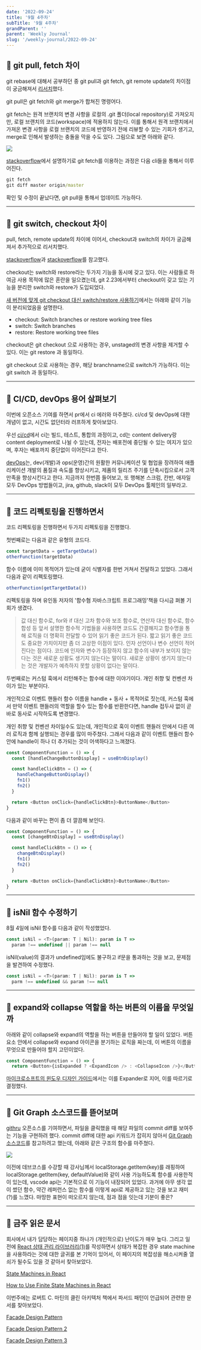```yaml
---
date: '2022-09-24'
title: '9월 4주차'
subTitle: '9월 4주차'
grandParent: ''
parent: 'Weekly Journal'
slug: '/weekly-journal/2022-09-24'
---
```


## 📌 git pull, fetch 차이

git rebase에 대해서 공부하던 중 git pull과 git fetch, git remote update의 차이점이 궁금해져서 [리서치](https://phoenixnap.com/kb/git-fetch)했다.

git pull은 git fetch와 git merge가 합쳐진 명령어다.

git fetch는 원격 브랜치의 변경 사항을 로컬의 .git 폴더(local repository)로 가져오지만, 로컬 브랜치의 코드(workspace)에 적용하지 않는다. 이를 통해서 원격 브랜치에서 가져온 변경 사항을 로컬 브랜치의 코드에 반영하기 전에 리뷰할 수 있는 기회가 생기고, merge로 인해서 발생하는 충돌을 막을 수도 있다. 그림으로 보면 아래와 같다.

![](fetch.png)

[stackoverflow](https://stackoverflow.com/a/15990759/19204745)에서 설명하기로 git fetch를 이용하는 과정은 다음 cli들을 통해서 이루어진다.

```cmd
git fetch
git diff master origin/master
```

확인 및 수정이 끝났다면, git pull을 통해서 업데이트 가능하다.

---

## 📌 git switch, checkout 차이

pull, fetch, remote update의 차이에 이어서, checkout과 switch의 차이가 궁금해져서 추가적으로 리서치했다.

[stackoverflow](https://stackoverflow.com/questions/57265785/whats-the-difference-between-git-switch-and-git-checkout-branch)과 [stackoverflow](https://stackoverflow.com/questions/57265785/whats-the-difference-between-git-switch-and-git-checkout-branch)를 참고했다.

checkout는 switch와 restore라는 두가지 기능을 동시에 갖고 있다. 이는 사람들로 하여금 사용 목적에 많은 혼란을 일으켰는데, git 2.23에서부터 checkout이 갖고 있는 기능을 분리한 switch와 restore가 도입되었다.

[새 버전에 맞게 git checkout 대신 switch/restore 사용하기](https://blog.outsider.ne.kr/1505)에서는 아래와 같이 기능이 분리되었음을 설명한다.

- checkout: Switch branches or restore working tree files
- switch: Switch branches
- restore: Restore working tree files

checkout은 git checkout <filename>으로 사용하는 경우, unstaged의 변경 사항을 제거할 수 있다. 이는 git restore <filename>과 동일하다.

git checkout <branchname>으로 사용하는 경우, 해당 branchname으로 switch가 가능하다. 이는 git switch <branchname>과 동일하다.

---

## 📌 CI/CD, devOps 용어 살펴보기

이번에 오픈소스 기여를 하면서 pr에서 ci 에러와 마주쳤다. ci/cd 및 devOps에 대한 개념이 없고, 시간도 없던터라 러프하게 찾아보았다.

우선 [ci/cd](https://resources.github.com/ci-cd/)에서 ci는 빌드, 테스트, 통합의 과정이고, cd는 content delivery랑 content deployment로 나뉠 수 있는데, 전자는 배포전에 중단될 수 있는 여지가 있으며, 후자는 배포까지 중단없이 이어진다고 한다.

[devOps](https://www.netapp.com/ko/devops-solutions/what-is-devops/)는, dev(개발)과 ops(운영)간의 원활한 커뮤니케이션 및 협업을 장려하여 애플리케이션 개발의 품질과 속도를 향상시키고, 제품의 릴리즈 주기를 단축시킴으로서 고객 만족을 향상시킨다고 한다. 지금까지 한번쯤 들어보고, 또 행해본 스크럼, 칸반, 애자일 모두 DevOps 방법들이고, jira, github, slack이 모두 DevOps 툴체인의 일부라고.

---

## 📌 코드 리펙토링을 진행하면서

코드 리펙토링을 진행하면서 두가지 리펙토링을 진행했다.

첫번째로는 다음과 같은 유형의 코드다.

```javascript
const targetData = getTargetData()
otherFunction(targetData)
```

함수 이름에 이미 목적어가 있는데 굳이 식별자를 한번 거쳐서 전달하고 있었다. 그래서 다음과 같이 리펙토링했다.

```javascript
otherFunction(getTargetData())
```

리펙토링을 하며 유인동 저자의 '함수혐 자바스크립트 프로그래밍'책을 다시금 펴볼 기회가 생겼다.

> 값 대신 함수로, for와 if 대신 고차 함수와 보조 함수로, 연산자 대신 함수로, 함수 합성 등 앞서 설명한 함수적 기법들을 사용하면 코드도 간결해지고 함수명을 통해 로직을 더 명확히 전달할 수 있어 읽기 좋은 코드가 된다. 짧고 읽기 좋은 코드도 중요한 가치이지만 좀 더 고상한 이점이 있다. 인자 선언이나 변수 선언이 적어진다는 점이다. 코드에 인자와 변수가 등장하지 않고 함수의 내부가 보이지 않는다는 것은 새로운 상황도 생기지 않는다는 말이다. 새로운 상황이 생기지 않는다는 것은 개발자가 예측하지 못할 상황이 없다는 말이다.

두번째로는 커스텀 훅에서 리턴해주는 함수에 대한 이야기이다. 개인 취향 및 컨벤션 차이가 있는 부분이다.

개인적으로 이벤트 핸들러 함수 이름을 handle + 동사 + 목적어로 짓는데, 커스텀 훅에서 만약 이벤트 핸들러의 역할을 할수 있는 함수를 반환한다면, handle 접두사 없이 곧바로 동사로 시작하도록 변경했다.

개인 취향 및 컨벤션 차이일수도 있는데, 개인적으로 훅이 이벤트 핸들러 안에서 다른 여러 로직과 함께 실행되는 경우를 많이 마주쳤다. 그래서 다음과 같이 이벤트 핸들러 함수 안에 handle이 하나 더 추가되는 것이 어색하다고 느껴졌다.

```javascript
const ComponentFunction = () => {
  const [handleChangeButtonDisplay] = useBtnDisplay()

  const handleClickBtn = () => {
    handleChangeButtonDisplay()
    fn1()
    fn2()
  }

  return <Button onClick={handleClickBtn}>ButtonName</Button>
}
```

다음과 같이 바꾸는 편이 좀 더 깔끔해 보인다.

```typescript
const ComponentFunction = () => {
  const [changeBtnDisplay] = useBtnDisplay()

  const handleClickBtn = () => {
    changeBtnDisplay()
    fn1()
    fn2()
  }

  return <Button onClick={handleClickBtn}>ButtonName</Button>
}
```

---

## 📌 isNil 함수 수정하기

8월 4일에 isNil 함수를 다음과 같이 작성했었다.

```typescript
const isNil = <T>(param: T | Nil): param is T =>
  param !== undefined || param !== null
```

isNil(value)의 결과가 undefined임에도 불구하고 if문을 통과하는 것을 보고, 문제점을 발견하여 수정했다.

```typescript
const isNil = <T>(param: T | Nil): param is T =>
  parm !== undefined && param !== null
```

---

## 📌 expand와 collapse 역할을 하는 버튼의 이름을 무엇일까

아래와 같이 collapse와 expand의 역할을 하는 버튼을 만들어야 할 일이 있었다. 버튼 요소 안에서 collapse와 expand 아이콘을 분기하는 로직을 짜는데, 이 버튼의 이름을 무엇으로 만들어야 할지 고민이었다.

```javascript
const ComponentFunction = () => {
  return <Button>{isExpanded ? <ExpandIcon /> : <CollapseIcon />}</Button>
```

[마이크로소프트의 윈도우 디자인 가이드]()에서는 이를 Expander로 지어, 이를 따르기로 결정했다.

---

## 📌 Git Graph 소스코드를 뜯어보며

[githru](https://github.com/githru/githru-vscode-ext) 오픈소스를 기여하면서, 파일을 클릭했을 때 해당 파일의 commit diff를 보여주는 기능을 구현하려 했다. commit diff에 대한 api 키워드가 잡히지 않아서 [Git Graph 소스코드](https://github.com/mhutchie/vscode-git-graph)를 참고하려고 했는데, 아래와 같은 구조의 함수를 마주쳤다.

![](key-value.png)

이전에 데브코스를 수강할 때 강사님께서 localStorage.getItem(key)를 래핑하여 localStorage.getItem(key, defaultValue)와 같이 사용 가능하도록 함수를 사용한적이 있는데, vscode api는 기본적으로 이 기능이 내장되어 있었다. 과거에 아무 생각 없이 썼던 함수, 약간 레퍼런스 없는 함수를 이렇게 api로 제공하고 있는 것을 보고 재미(?)를 느꼈다. 마땅한 표현이 떠오르지 않는데, 점과 점을 잇는데 기분이 좋은?

---

## 📌 금주 읽은 문서

회사에서 내가 담당하는 페이지중 하나가 (개인적으로) 난이도가 매우 높다. 그리고 일전에 [React 상태 관리 라이브러리(1)](https://blog-wherehows.vercel.app/study/react-state-management-1)를 작성하면서 상태가 복잡한 경우 state machine을 사용하라는 것에 대한 글귀를 본 기억이 있어서, 이 페이지의 복잡성을 해소시켜줄 열쇠가 될수도 있을 것 같아서 찾아보았다.

[State Machines in React](https://mastery.games/post/state-machines-in-react/)

[How to Use Finite State Machines in React](https://www.telerik.com/blogs/how-to-use-finite-state-machines-react)

이번주에는 로버트 C. 마틴의 클린 아키텍처 책에서 파서드 패턴이 언급되어 관련한 문서를 찾아보았다.

[Facade Design Pattern](https://refactoring.guru/design-patterns/facade)

[Facade Design Pattern 2](https://www.patterns.dev/posts/classic-design-patterns/#facadepatternjavascript)

[Facade Design Pattern 3](https://sbcode.net/typescript/)

